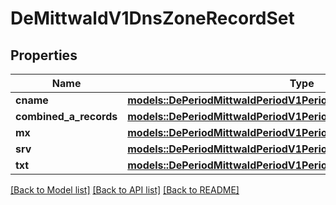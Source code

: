 # DeMittwaldV1DnsZoneRecordSet

## Properties

Name | Type | Description | Notes
------------ | ------------- | ------------- | -------------
**cname** | [**models::DePeriodMittwaldPeriodV1PeriodDnsPeriodRecordCname**](de.mittwald.v1.dns.RecordCNAME.md) |  | 
**combined_a_records** | [**models::DePeriodMittwaldPeriodV1PeriodDnsPeriodRecordCombinedA**](de.mittwald.v1.dns.RecordCombinedA.md) |  | 
**mx** | [**models::DePeriodMittwaldPeriodV1PeriodDnsPeriodRecordMx**](de.mittwald.v1.dns.RecordMX.md) |  | 
**srv** | [**models::DePeriodMittwaldPeriodV1PeriodDnsPeriodRecordSrv**](de.mittwald.v1.dns.RecordSRV.md) |  | 
**txt** | [**models::DePeriodMittwaldPeriodV1PeriodDnsPeriodRecordTxt**](de.mittwald.v1.dns.RecordTXT.md) |  | 

[[Back to Model list]](../README.md#documentation-for-models) [[Back to API list]](../README.md#documentation-for-api-endpoints) [[Back to README]](../README.md)


